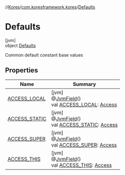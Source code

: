 //[Kores](../../../index.md)/[com.koresframework.kores](../index.md)/[Defaults](index.md)

# Defaults

[jvm]\
object [Defaults](index.md)

Common default constant base values

## Properties

| Name | Summary |
|---|---|
| [ACCESS_LOCAL](-a-c-c-e-s-s_-l-o-c-a-l.md) | [jvm]<br>@[JvmField](https://kotlinlang.org/api/latest/jvm/stdlib/kotlin.jvm/-jvm-field/index.html)()<br>val [ACCESS_LOCAL](-a-c-c-e-s-s_-l-o-c-a-l.md): [Access](../../com.koresframework.kores.base/-access/index.md) |
| [ACCESS_STATIC](-a-c-c-e-s-s_-s-t-a-t-i-c.md) | [jvm]<br>@[JvmField](https://kotlinlang.org/api/latest/jvm/stdlib/kotlin.jvm/-jvm-field/index.html)()<br>val [ACCESS_STATIC](-a-c-c-e-s-s_-s-t-a-t-i-c.md): [Access](../../com.koresframework.kores.base/-access/index.md) |
| [ACCESS_SUPER](-a-c-c-e-s-s_-s-u-p-e-r.md) | [jvm]<br>@[JvmField](https://kotlinlang.org/api/latest/jvm/stdlib/kotlin.jvm/-jvm-field/index.html)()<br>val [ACCESS_SUPER](-a-c-c-e-s-s_-s-u-p-e-r.md): [Access](../../com.koresframework.kores.base/-access/index.md) |
| [ACCESS_THIS](-a-c-c-e-s-s_-t-h-i-s.md) | [jvm]<br>@[JvmField](https://kotlinlang.org/api/latest/jvm/stdlib/kotlin.jvm/-jvm-field/index.html)()<br>val [ACCESS_THIS](-a-c-c-e-s-s_-t-h-i-s.md): [Access](../../com.koresframework.kores.base/-access/index.md) |
